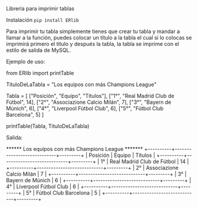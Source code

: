 Librería para imprimir tablas

Instalación
`pip install ERlib`

Para imprimir tu tabla simplemente tienes que crear tu tabla y mandar a llamar a la función, puedes colocar un título a la tabla el cual si lo colocas se imprimirá primero el título y después la tabla, la tabla se imprime con el estilo de salida de MySQL.

Ejemplo de uso:

from ERlib import printTable

TituloDeLaTabla = "Los equipos con más Champions League"

Tabla = [
    ["Posición", "Equipo", "Títulos"],
    ["1°", "Real Madrid Club de Fútbol", 14],
    ["2°", "Associazione Calcio Milán", 7],
    ["3°", "Bayern de Múnich", 6],
    ["4°", "Liverpool Fútbol Club", 6],
    ["5°", "Fútbol Club Barcelona", 5]
]

printTable(Tabla, TituloDeLaTabla)

Salida:

****** Los equipos con más Champions League *******
+----------+----------------------------+---------+
| Posición | Equipo                     | Títulos |
+----------+----------------------------+---------+
| 1°       | Real Madrid Club de Fútbol | 14      |
+----------+----------------------------+---------+
| 2°       | Associazione Calcio Milán  | 7       |
+----------+----------------------------+---------+
| 3°       | Bayern de Múnich           | 6       |
+----------+----------------------------+---------+
| 4°       | Liverpool Fútbol Club      | 6       |
+----------+----------------------------+---------+
| 5°       | Fútbol Club Barcelona      | 5       |
+----------+----------------------------+---------+
